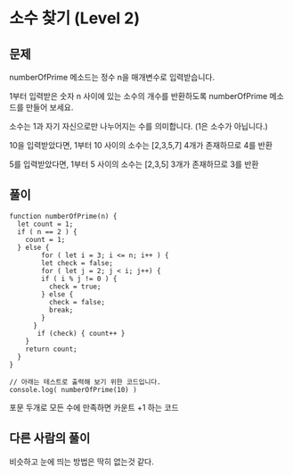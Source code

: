 # 소수 찾기 (Level 2)


## 문제

numberOfPrime 메소드는 정수 n을 매개변수로 입력받습니다.

1부터 입력받은 숫자 n 사이에 있는 소수의 개수를 반환하도록 numberOfPrime 메소드를 만들어 보세요.

소수는 1과 자기 자신으로만 나누어지는 수를 의미합니다.
(1은 소수가 아닙니다.)

10을 입력받았다면, 1부터 10 사이의 소수는 [2,3,5,7] 4개가 존재하므로 4를 반환

5를 입력받았다면, 1부터 5 사이의 소수는 [2,3,5] 3개가 존재하므로 3를 반환


## 풀이

```
function numberOfPrime(n) {
  let count = 1;
  if ( n == 2 ) { 
    count = 1;
  } else {
		for ( let i = 3; i <= n; i++ ) {
    	let check = false;
  		for ( let j = 2; j < i; j++) {
        if ( i % j != 0 ) {
          check = true;
        } else {
          check = false;
          break;
        }
      }
       if (check) { count++ }
    }
    return count;
  }
}

// 아래는 테스트로 출력해 보기 위한 코드입니다.
console.log( numberOfPrime(10) )
```

포문 두개로 모든 수에 만족하면 카운트 +1 하는 코드


## 다른 사람의 풀이

비슷하고 눈에 띄는 방법은 딱히 없는것 같다.

